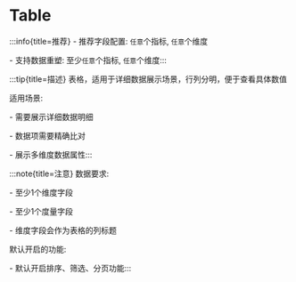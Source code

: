 # Table

:::info{title=推荐}
\- 推荐字段配置: `任意`个指标, `任意`个维度

\- 支持数据重塑: 至少`任意`个指标, `任意`个维度:::


 

:::tip{title=描述}
表格，适用于详细数据展示场景，行列分明，便于查看具体数值

适用场景:

\- 需要展示详细数据明细

\- 数据项需要精确比对

\- 展示多维度数据属性:::


 

:::note{title=注意}
数据要求:

\- 至少1个维度字段

\- 至少1个度量字段

\- 维度字段会作为表格的列标题

默认开启的功能:

\- 默认开启排序、筛选、分页功能:::


 

